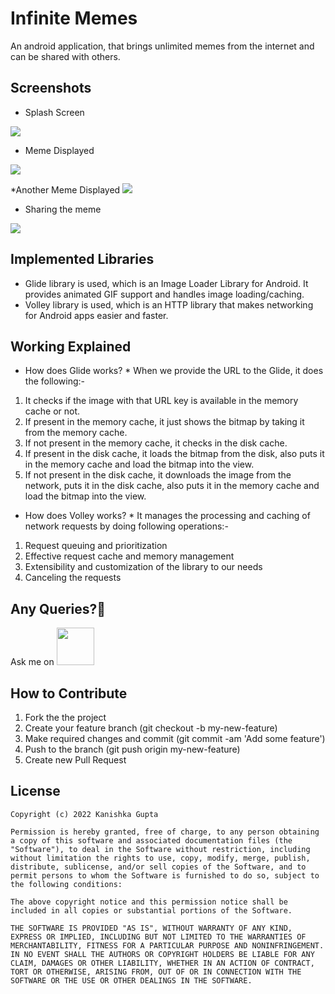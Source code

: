 # Infinite Memes

An android application, that brings unlimited memes from the internet and can be shared with others. 

## Screenshots
* Splash Screen
<img src="https://user-images.githubusercontent.com/59255776/178134135-8a3836f7-e79a-4384-847c-6560d9ccbf0f.jpg" >


* Meme Displayed
<img src="https://user-images.githubusercontent.com/59255776/178133989-00ad987e-25a4-490d-bab0-6ec09ad2d94c.jpg"  >


*Another Meme Displayed
<img src="https://user-images.githubusercontent.com/59255776/178133990-3bfb95f7-a8aa-4dd0-81b5-3a44dee7165e.jpg"  >


* Sharing the meme
<img src="https://user-images.githubusercontent.com/59255776/178133988-348e7dd8-e741-4172-bf14-50bb5c0428d9.jpg" >


## Implemented Libraries

 * Glide library is used, which is an Image Loader Library for Android. It provides animated GIF support and handles image loading/caching.
 * Volley library is used, which is an HTTP library that makes networking for Android apps easier and faster. 
 
 
 ## Working Explained
  * How does Glide works? *
When we provide the URL to the Glide, it does the following:-

1. It checks if the image with that URL key is available in the memory cache or not.
2. If present in the memory cache, it just shows the bitmap by taking it from the memory cache.
3. If not present in the memory cache, it checks in the disk cache.
4. If present in the disk cache, it loads the bitmap from the disk, also puts it in the memory cache and load the bitmap into the view.
5. If not present in the disk cache, it downloads the image from the network, puts it in the disk cache, also puts it in the memory cache and load the bitmap into the view.

 * How does Volley works? *
It manages the processing and caching of network requests by doing following operations:-
1. Request queuing and prioritization
2. Effective request cache and memory management
3. Extensibility and customization of the library to our needs
4. Canceling the requests



## Any Queries?🤔
 
 Ask me on 
<a href="https://www.linkedin.com/in/thekanishkagupta/"><img src="https://user-images.githubusercontent.com/35039342/55471530-94b34280-5627-11e9-8c0e-6fe86a8406d6.png" width="60"></a>


## How to Contribute
1. Fork the the project
2. Create your feature branch (git checkout -b my-new-feature)
3. Make required changes and commit (git commit -am 'Add some feature')
4. Push to the branch (git push origin my-new-feature)
5. Create new Pull Request


## License

    Copyright (c) 2022 Kanishka Gupta
    
    Permission is hereby granted, free of charge, to any person obtaining a copy of this software and associated documentation files (the "Software"), to deal in the Software without restriction, including without limitation the rights to use, copy, modify, merge, publish, distribute, sublicense, and/or sell copies of the Software, and to permit persons to whom the Software is furnished to do so, subject to the following conditions:
    
    The above copyright notice and this permission notice shall be included in all copies or substantial portions of the Software.
    
    THE SOFTWARE IS PROVIDED "AS IS", WITHOUT WARRANTY OF ANY KIND, EXPRESS OR IMPLIED, INCLUDING BUT NOT LIMITED TO THE WARRANTIES OF MERCHANTABILITY, FITNESS FOR A PARTICULAR PURPOSE AND NONINFRINGEMENT. IN NO EVENT SHALL THE AUTHORS OR COPYRIGHT HOLDERS BE LIABLE FOR ANY CLAIM, DAMAGES OR OTHER LIABILITY, WHETHER IN AN ACTION OF CONTRACT, TORT OR OTHERWISE, ARISING FROM, OUT OF OR IN CONNECTION WITH THE SOFTWARE OR THE USE OR OTHER DEALINGS IN THE SOFTWARE.
